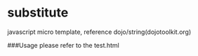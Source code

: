 substitute
==========

javascript micro template, reference dojo/string(dojotoolkit.org)

###Usage
please refer to the test.html
